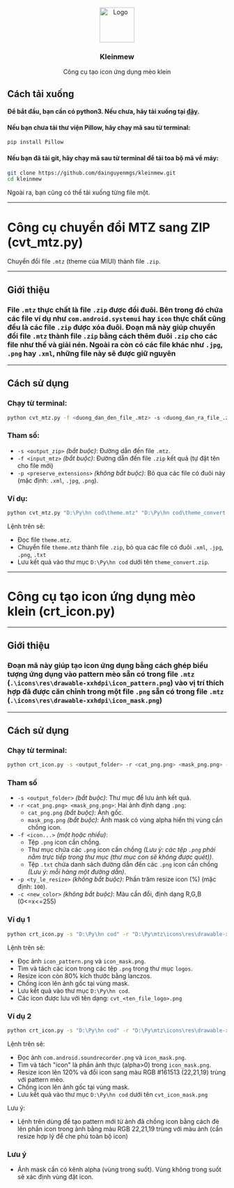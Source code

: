 <!-- LOGO -->
<br />
<p align="center">
  <img src="https://github.com/user-attachments/assets/c4725004-84ed-4f9a-966e-436b7c34ff81" alt="Logo" width="80" height="80">

  <h3 align="center">Kleinmew</h3>

  <p align="center">
    Công cụ tạo icon ứng dụng mèo klein
    <br />

</p>

## Cách tải xuống

#### Để bắt đầu, bạn cần có python3. Nếu chưa, hãy tải xuống tại [đây](https://www.python.org/downloads/).

#### Nếu bạn chưa tải thư viện Pillow, hãy chạy mã sau từ terminal:

```bash
pip install Pillow
```

#### Nếu bạn đã tải git, hãy chạy mã sau từ terminal để tải toa bộ mã về máy:

```bash
git clone https://github.com/dainguyenmgs/kleinmew.git
cd kleinmew
```

Ngoài ra, bạn cũng có thể tải xuống từng file một.

---

# Công cụ chuyển đổi MTZ sang ZIP (cvt_mtz.py)

Chuyển đổi file `.mtz` (theme của MIUI) thành file `.zip`.

---

## Giới thiệu

### File `.mtz` thực chất là file `.zip` được đổi đuôi. Bên trong đó chứa các file ví dụ như `com.android.systemui` hay `icon` thực chất cũng đều là các file `.zip` được xóa đuôi. Đoạn mã này giúp chuyển đổi file `.mtz` thành file `.zip` bằng cách thêm đuôi `.zip` cho các file như thế và giải nén. Ngoài ra còn có các file khác như `.jpg`, `.png` hay `.xml`, những file này sẽ được giữ nguyên

---

## Cách sử dụng

### Chạy từ terminal:

```bash
python cvt_mtz.py -f <duong_dan_den_file_.mtz> -s <duong_dan_ra_file_.zip> [-p <>]
```

### Tham số:

* `-s <output_zip>` *(bắt buộc)*: Đường dẫn đến file `.mtz`.
* `-f <input_mtz>` *(bắt buộc)*: Đường dẫn đến file `.zip` kết quả (tự đặt tên cho file mới)
* `-p <preserve_extensions>` *(không bắt buộc)*: Bỏ qua các file có đuôi này (mặc định: `.xml`, `.jpg`, `.png`).

### Ví dụ:

```bash
python cvt_mtz.py "D:\Py\hn cod\theme.mtz" "D:\Py\hn cod\theme_convert.zip" -p .xml,.jpg,.png,.txt
```

Lệnh trên sẽ:

* Đọc file `theme.mtz`.
* Chuyển file `theme.mtz` thành file `.zip`, bỏ qua các file có đuôi `.xml`, `.jpg`, `.png`, `.txt`
* Lưu kết quả vào thư mục `D:\Py\hn cod` dưới tên `theme_convert.zip`.

---

# Công cụ tạo icon ứng dụng mèo klein (crt_icon.py)

---

## Giới thiệu

### Đoạn mã này giúp tạo icon ứng dụng bằng cách ghép biểu tượng ứng dụng vào pattern mèo sẵn có trong file `.mtz` (`.\icons\res\drawable-xxhdpi\icon_pattern.png`) vào vị trí thích hợp đã được căn chỉnh trong một file `.png` sẵn có trong file `.mtz` (`.\icons\res\drawable-xxhdpi\icon_mask.png`)

---

## Cách sử dụng

### Chạy từ terminal:

```bash
python crt_icon.py -s <output_folder> -r <cat_png.png> <mask_png.png> -f <icon...> [-p <ty_le_resize>] [-c <new_color>]
```

### Tham số

* `-s <output_folder>` *(bắt buộc)*: Thư mục để lưu ảnh kết quả.
* `-r <cat_png.png> <mask_png.png>`: Hai ảnh định dạng `.png`:
  * `cat_png.png` *(bắt buộc)*: Ảnh gốc.
  * `mask_png.png` *(bắt buộc)*: Ảnh mask có vùng alpha hiển thị vùng cần chồng icon.
* `-f <icon...>` *(một hoặc nhiều)*:
  * Tệp `.png` icon cần chồng.
  * Thư mục chứa các `.png` icon cần chồng *(Lưu ý: các tệp `.png` phải nằm trực tiếp trong thư mục (thư mục con sẽ không được quét))*.
  * Tệp `.txt` chứa danh sách đường dẫn đến các `.png` icon cần chồng *(Lưu ý: mỗi hàng một đường dẫn)*.
* `-p <ty_le_resize>` *(không bắt buộc)*: Phần trăm resize icon (%) (mặc định: `100`).
* `-c <new_color>` *(không bắt buộc)*: Màu cần đổi, định dạng R,G,B (0<=x<=255)

### Ví dụ 1

```bash
python crt_icon.py -s "D:\Py\hn cod" -r "D:\Py\mtz\icons\res\drawable-xxhdpi\icon_pattern.png" "D:\Py\mtz\icons\res\drawable-xxhdpi\icon_mask.png" -f "D:\Py\logos" -p 80
```

Lệnh trên sẽ:

* Đọc ảnh `icon_pattern.png` và `icon_mask.png`.
* Tìm và tách các icon trong các tệp `.png` trong thư mục `logos`.
* Resize icon còn 80% kích thước bằng lanczos.
* Chồng icon lên ảnh gốc tại vùng mask.
* Lưu kết quả vào thư mục `D:\Py\hn cod`.
* Các icon được lưu với tên dạng: `cvt_<ten_file_logo>.png`

### Ví dụ 2

```bash
python crt_icon.py -s "D:\Py\hn cod" -r "D:\Py\mtz\icons\res\drawable-xxhdpi\com.android.soundrecorder.png" "D:\Py\mtz\icons\res\drawable-xxhdpi\icon_mask.png" -f "D:\Py\mtz\icons\res\drawable-xxhdpi\icon_mask.png" -p 120 -c 22,21,19
```

Lệnh trên sẽ:

* Đọc ảnh `com.android.soundrecorder.png` và `icon_mask.png`.
* Tìm và tách "icon" là phần ảnh thực (alpha>0) trong `icon_mask.png`.
* Resize icon lên 120% và đổi icon sang màu RGB #161513 (22,21,19) trùng với pattern mèo.
* Chồng icon lên ảnh gốc tại vùng mask.
* Lưu kết quả vào thư mục `D:\Py\hn cod` dưới tên `cvt_icon_mask.png`

Lưu ý:

* Lệnh trên dùng để tạo pattern mới từ ảnh đã chồng icon bằng cách đè lên phần icon trong ảnh bằng màu RGB 22,21,19 trùng với màu ảnh (cần resize hợp lý để che phủ toàn bộ icon)

### Lưu ý

* Ảnh mask cần có kênh alpha (vùng trong suốt). Vùng không trong suốt sẽ xác định vùng đặt icon.
